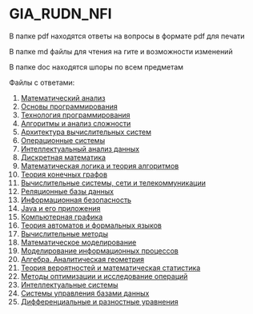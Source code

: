 # GIA_RUDN_NFI

В папке pdf находятся ответы на вопросы в формате pdf для печати

В папке md файлы для чтения на гите и возможности изменений

В папке doc находятся шпоры по всем предметам

Файлы с ответами:

1. [Математический анализ](/md/Математический%20анализ.md)
2. [Основы программирования](/md/Основы%20программирования.md)
3. [Технология программирования](/md/Технология%20программирования.md)
4. [Алгоритмы и анализ сложности](/md/Алгоритмы%20и%20анализ%20сложности.md)
5. [Архитектура вычислительных систем](/md/Архитектура%20вычислительных%20систем.md)
6. [Операционные системы](/md/Операционные%20системы.md)
7. [Интеллектуальный анализ данных](/md/Интеллектуальный%20анализ%20данных.md)
8. [Дискретная математика](/md/Дискретная%20математика.md)
9. [Математическая логика и теория алгоритмов](/md/Математическая%20логика%20и%20теория%20алгоритмов.md)
10. [Теория конечных графов](/md/Теория%20конечных%20графов.md)
11. [Вычислительные системы, сети и телекоммуникации](/md/Вычислительные%20системы,%20сети%20и%20телекоммуникации.md)
12. [Реляционные базы данных](/md/Реляционные%20базы%20данных.md)
13. [Информационная безопасность](/md/Информационная%20безопасность.md)
14. [Java и его приложения](/md/Java%20и%20его%20приложения.md)
15. [Компьютерная графика](/md/Компьютерная%20графика.md)
16. [Теория автоматов и формальных языков](/md/Теория%20автоматов%20и%20формальных%20языков.md)
17. [Вычислительные методы](/md/Вычислительные%20методы.md)
18. [Математическое моделирование](/md/Математическое%20моделирование.md)
19. [Моделирование информационных процессов](/md/Моделирование%20информационных%20процессов.md)
20. [Алгебра. Аналитическая геометрия](/md/Алгебра.%20Аналитическая%20геометрия.md)
21. [Теория вероятностей и математическая статистика](/md/Теория%20вероятностей%20и%20математическая%20статистика.md)
22. [Методы оптимизации и исследование операций](/md/Методы%20оптимизации%20и%20исследование%20операций.md)
23. [Интеллектуальные системы](/md/Интеллектуальные%20системы.md)
24. [Системы управления базами данных](/md/Системы%20управления%20базами%20данных.md)
25. [Дифференциальные и разностные уравнения](/md/Дифференциальные%20и%20разностные%20уравнения.md)